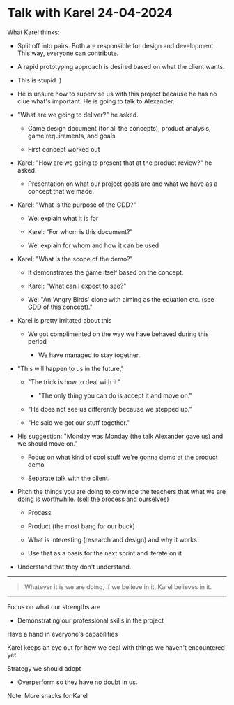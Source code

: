# Talk with Karel 24-04-2024

What Karel thinks:

- Split off into pairs. Both are responsible for design and development. This way, everyone can contribute.
  
- A rapid prototyping approach is desired based on what the client wants.
  
- This is stupid :)
  
- He is unsure how to supervise us with this project because he has no clue what's important. He is going to talk to Alexander.
  
- "What are we going to deliver?" he asked.
  
  - Game design document (for all the concepts), product analysis, game requirements, and goals
    
  - First concept worked out
    
- Karel: "How are we going to present that at the product review?" he asked.
  
  - Presentation on what our project goals are and what we have as a concept that we made.
- Karel: "What is the purpose of the GDD?"
  
  - We: explain what it is for
    
  - Karel: "For whom is this document?"
    
  - We: explain for whom and how it can be used
    
- Karel: "What is the scope of the demo?"
  
  - It demonstrates the game itself based on the concept.
    
  - Karel: "What can I expect to see?"
    
  - We: "An 'Angry Birds' clone with aiming as the equation etc. (see GDD of this concept)."
    
- Karel is pretty irritated about this
  
  - We got complimented on the way we have behaved during this period
    
    - We have managed to stay together.
- "This will happen to us in the future,"
  
  - "The trick is how to deal with it."
    
    - "The only thing you can do is accept it and move on."
  - "He does not see us differently because we stepped up."
    
  - "He said we got our stuff together."
    
- His suggestion: "Monday was Monday (the talk Alexander gave us) and we should move on."
  
  - Focus on what kind of cool stuff we're gonna demo at the product demo
    
  - Separate talk with the client.
    
- Pitch the things you are doing to convince the teachers that what we are doing is worthwhile. (sell the process and ourselves)
  
  - Process
    
  - Product (the most bang for our buck)
    
  - What is interesting (research and design) and why it works
    
  - Use that as a basis for the next sprint and iterate on it
    
- Understand that they don't understand.
  

---

> Whatever it is we are doing, if we believe in it, Karel believes in it.

---

Focus on what our strengths are

- Demonstrating our professional skills in the project

Have a hand in everyone's capabilities

Karel keeps an eye out for how we deal with things we haven't encountered yet.

Strategy we should adopt

- Overperform so they have no doubt in us.

Note: More snacks for Karel
